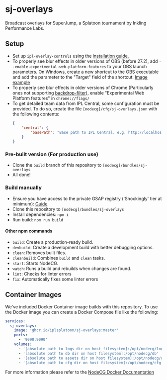 # sj-overlays

Broadcast overlays for SuperJump, a Splatoon tournament by Inkling Performance Labs.

## Setup

- Set up `ipl-overlay-controls` using the [installation guide.](https://github.com/inkfarer/ipl-overlay-controls#readme)
- To properly see blur effects in older versions of OBS (before 27.2), add `--enable-experimental-web-platform-features` to your OBS launch parameters.
  On Windows, create a new shortcut to the OBS executable and add the parameter to the "Target" field of the shortcut: [Image example](https://i.imgur.com/ZrWHMV3.png)
- To properly see blur effects in older versions of Chrome (Particularly ones not supporting [backdrop-filter](https://caniuse.com/css-backdrop-filter)), enable "Experimental Web Platform features" in `chrome://flags/`
- To get detailed team data from IPL Central, some configuration must be provided. To do so, create the file `[nodecg]/cfg/sj-overlays.json` with the following contents: 
  ```json
  {
      "central": {
    	  "basePath": "Base path to IPL Central. e.g. http://localhost:2000"
      }
  }
  ```
### Pre-built version (For production use)

- Clone the `build` branch of this repository to `[nodecg]/bundles/sj-overlays`
- All done!

### Build manually

- Ensure you have access to the private GSAP registry ('Shockingly' tier at minimum): [Guide](https://greensock.com/docs/v3/Installation#private)
- Clone this repository to `[nodecg]/bundles/sj-overlays`
- Install dependencies: `npm i`
- Run build: `npm run build`

#### Other npm commands

- `build`: Create a production-ready build.
- `devbuild`: Create a development build with better debugging options.
- `clean`: Removes built files.
- `cleanbuild`: Combines `build` and `clean` tasks.
- `start`: Starts NodeCG.
- `watch`: Runs a build and rebuilds when changes are found.
- `lint`: Checks for linter errors
- `fix`: Automatically fixes some linter errors

## Container Images
We've included Docker Container image builds with this repository. To use the Docker image you can create a Docker Compose
file like the following:

```yml
services:
  sj-overlays:
    image: 'ghcr.io/iplsplatoon/sj-overlays:master'
    ports:
      - '9090:9090'
    volumes:
      - '[absolute path to logs dir on host filesystem]:/opt/nodecg/logs'
      - '[absolute path to db dir on host filesystem]:/opt/nodecg/db'
      - '[absolute path to assets dir on host filesystem]:/opt/nodecg/assets'
      - '[absolute path to cfg dir on host filesystem]:/opt/nodecg/cfg'
```

For more information please refer to the [NodeCG Docker Documentation](https://www.nodecg.dev/docs/docker/)
